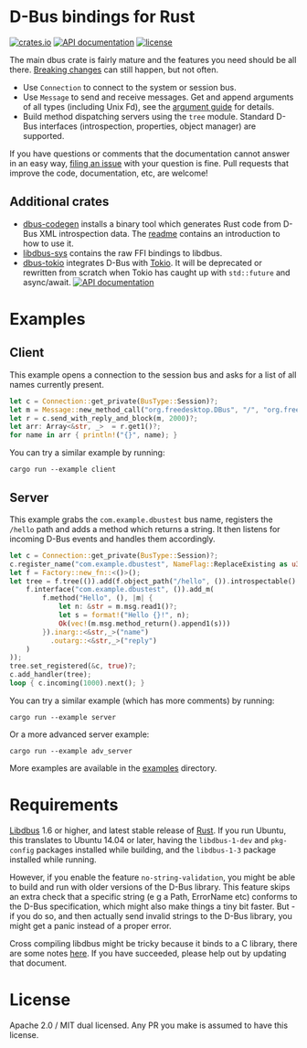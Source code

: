 D-Bus bindings for Rust
=======================

[![crates.io](https://img.shields.io/crates/v/dbus.svg)](https://crates.io/crates/dbus)
[![API documentation](https://docs.rs/dbus/badge.svg)](https://docs.rs/dbus)
[![license](https://img.shields.io/crates/l/dbus.svg)](https://crates.io/crates/dbus)

The main dbus crate is fairly mature and the features you need should be all there. [Breaking changes](https://github.com/diwic/dbus-rs/issues/185) can still happen, but not often.

 * Use `Connection` to connect to the system or session bus.
 * Use `Message` to send and receive messages. Get and append arguments of all types (including Unix Fd), see the [argument guide](dbus/examples/argument_guide.md) for details.
 * Build method dispatching servers using the `tree` module. Standard D-Bus interfaces (introspection, properties, object manager) are supported.

If you have questions or comments that the documentation cannot answer in an easy way, [filing an issue](https://github.com/diwic/dbus-rs/issues) with your question is fine. Pull requests that improve the code, documentation, etc, are welcome!

Additional crates
-----------------

 * [dbus-codegen](http://crates.io/crates/dbus-codegen/) installs a binary tool which generates Rust code from D-Bus XML introspection data. The [readme](https://github.com/diwic/dbus-rs/tree/master/dbus-codegen) contains an introduction to how to use it.
 * [libdbus-sys](http://crates.io/crates/libdbus-sys/) contains the raw FFI bindings to libdbus.
 * [dbus-tokio](http://crates.io/crates/dbus-tokio/) integrates D-Bus with [Tokio](http://tokio.rs). It will be deprecated or rewritten from scratch when Tokio has caught up with `std::future` and async/await. [![API documentation](https://docs.rs/dbus-tokio/badge.svg)](https://docs.rs/dbus-tokio)


Examples
========

Client
------

This example opens a connection to the session bus and asks for a list of all names currently present.

```rust
let c = Connection::get_private(BusType::Session)?;
let m = Message::new_method_call("org.freedesktop.DBus", "/", "org.freedesktop.DBus", "ListNames")?;
let r = c.send_with_reply_and_block(m, 2000)?;
let arr: Array<&str, _>  = r.get1()?;
for name in arr { println!("{}", name); }
```

You can try a similar example by running:

    cargo run --example client


Server
------

This example grabs the `com.example.dbustest` bus name, registers the `/hello` path and adds a method which returns a string.
It then listens for incoming D-Bus events and handles them accordingly.

```rust
let c = Connection::get_private(BusType::Session)?;
c.register_name("com.example.dbustest", NameFlag::ReplaceExisting as u32)?;
let f = Factory::new_fn::<()>();
let tree = f.tree(()).add(f.object_path("/hello", ()).introspectable().add(
    f.interface("com.example.dbustest", ()).add_m(
        f.method("Hello", (), |m| {
            let n: &str = m.msg.read1()?;
            let s = format!("Hello {}!", n);
            Ok(vec!(m.msg.method_return().append1(s)))
        }).inarg::<&str,_>("name")
          .outarg::<&str,_>("reply")
    )
));
tree.set_registered(&c, true)?;
c.add_handler(tree);
loop { c.incoming(1000).next(); }
```

You can try a similar example (which has more comments) by running:

    cargo run --example server

Or a more advanced server example:

    cargo run --example adv_server

More examples are available in the [examples](https://github.com/diwic/dbus-rs/tree/master/dbus/examples) directory.

Requirements
============

[Libdbus](https://dbus.freedesktop.org/releases/dbus/) 1.6 or higher, and latest stable release of [Rust](https://www.rust-lang.org/). If you run Ubuntu, this translates to Ubuntu 14.04 or later, having the `libdbus-1-dev` and `pkg-config` packages installed while building, and the `libdbus-1-3` package installed while running.

However, if you enable the feature `no-string-validation`, you might be able to build and run with older versions of the D-Bus library. This feature skips an extra check that a specific string (e g a Path, ErrorName etc) conforms to the D-Bus specification, which might also make things a tiny bit faster. But - if you do so, and then actually send invalid strings to the D-Bus library, you might get a panic instead of a proper error.

Cross compiling libdbus might be tricky because it binds to a C library, there are some notes [here](https://github.com/diwic/dbus-rs/blob/master/libdbus-sys/cross_compile.md). If you have succeeded, please help out by updating that document.

License
=======

Apache 2.0 / MIT dual licensed. Any PR you make is assumed to have this license.
